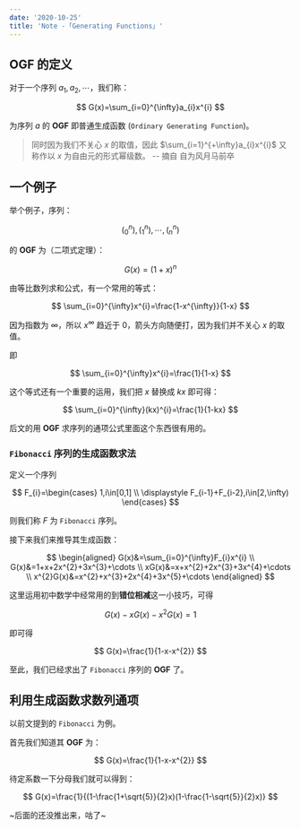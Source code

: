 ```yaml
---
date: '2020-10-25'
title: 'Note -「Generating Functions」'
---
```


## $\mathbf{OGF}$ 的定义

对于一个序列 $a_{1},a_{2},\cdots$，我们称：

$$
G(x)=\sum_{i=0}^{\infty}a_{i}x^{i}
$$

为序列 $a$ 的 $\mathbf{OGF}$ 即普通生成函数 ($\texttt{Ordinary Generating Function}$)。

> 同时因为我们不关心 $x$ 的取值，因此 $\sum_{i=1}^{+\infty}a_{i}x^{i}$ 又称作以 $x$ 为自由元的形式幂级数。 -- 摘自 自为风月马前卒

## 一个例子

举个例子，序列：

$$
\left(^{n}_{0}\right),\left(^{n}_{1}\right),\cdots,\left(^{n}_{n}\right)
$$

的 $\mathbf{OGF}$ 为（二项式定理）：

$$
G(x)=(1+x)^{n}
$$

由等比数列求和公式，有一个常用的等式：

$$
\sum_{i=0}^{\infty}x^{i}=\frac{1-x^{\infty}}{1-x}
$$

因为指数为 $\infty$，所以 $x^{\infty}$ 趋近于 $0$，箭头方向随便打，因为我们并不关心 $x$ 的取值。

即

$$
\sum_{i=0}^{\infty}x^{i}=\frac{1}{1-x}
$$

这个等式还有一个重要的运用，我们把 $x$ 替换成 $kx$ 即可得：

$$
\sum_{i=0}^{\infty}(kx)^{i}=\frac{1}{1-kx}
$$

后文的用 $\mathbf{OGF}$ 求序列的通项公式里面这个东西很有用的。

### $\texttt{Fibonacci}$ 序列的生成函数求法

定义一个序列

$$
F_{i}=\begin{cases}
1,i\in[0,1] \\
\displaystyle
F_{i-1}+F_{i-2},i\in[2,\infty)
\end{cases}
$$

则我们称 $F$ 为 $\texttt{Fibonacci}$ 序列。

接下来我们来推导其生成函数：

$$
\begin{aligned}
G(x)&=\sum_{i=0}^{\infty}F_{i}x^{i} \\
G(x)&=1+x+2x^{2}+3x^{3}+\cdots \\
xG(x)&=x+x^{2}+2x^{3}+3x^{4}+\cdots \\
x^{2}G(x)&=x^{2}+x^{3}+2x^{4}+3x^{5}+\cdots
\end{aligned}
$$

这里运用初中数学中经常用的到**错位相减**这一小技巧，可得

$$
G(x)-xG(x)-x^{2}G(x)=1
$$

即可得

$$
G(x)=\frac{1}{1-x-x^{2}}
$$

至此，我们已经求出了 $\texttt{Fibonacci}$ 序列的 $\mathbf{OGF}$ 了。

## 利用生成函数求数列通项

以前文提到的 $\texttt{Fibonacci}$ 为例。

首先我们知道其 $\mathbf{OGF}$ 为：

$$
G(x)=\frac{1}{1-x-x^{2}}
$$

待定系数一下分母我们就可以得到：

$$
G(x)=\frac{1}{(1-\frac{1+\sqrt{5}}{2}x)(1-\frac{1-\sqrt{5}}{2}x)}
$$

~后面的还没推出来，咕了~